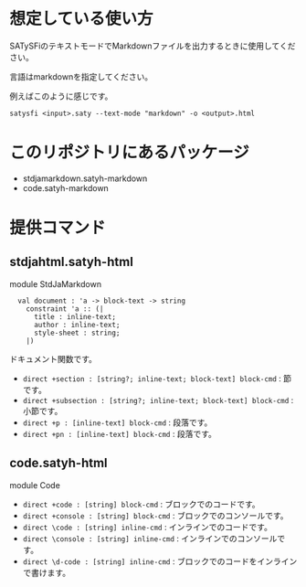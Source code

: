 # 想定している使い方

SATySFiのテキストモードでMarkdownファイルを出力するときに使用してください。

言語はmarkdownを指定してください。

例えばこのように感じです。


```
satysfi <input>.saty --text-mode "markdown" -o <output>.html
```


# このリポジトリにあるパッケージ

- stdjamarkdown.satyh-markdown
- code.satyh-markdown

# 提供コマンド

## stdjahtml.satyh-html

module StdJaMarkdown

```
  val document : 'a -> block-text -> string
    constraint 'a :: (|
      title : inline-text;
      author : inline-text;
      style-sheet : string;
    |)
```
ドキュメント関数です。

- `direct +section : [string?; inline-text; block-text] block-cmd` : 節です。
- `direct +subsection : [string?; inline-text; block-text] block-cmd` : 小節です。
- `direct +p : [inline-text] block-cmd` : 段落です。
- `direct +pn : [inline-text] block-cmd` : 段落です。

## code.satyh-html

module Code

- `direct +code : [string] block-cmd` : ブロックでのコードです。
- `direct +console : [string] block-cmd` : ブロックでのコンソールです。
- `direct \code : [string] inline-cmd` : インラインでのコードです。
- `direct \console : [string] inline-cmd` : インラインでのコンソールです。
- `direct \d-code : [string] inline-cmd` : ブロックでのコードをインラインで書けます。
